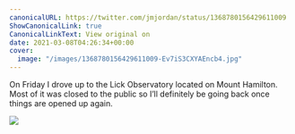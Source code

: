 ```yaml
---
canonicalURL: https://twitter.com/jmjordan/status/1368780156429611009
ShowCanonicalLink: true
CanonicalLinkText: View original on
date: 2021-03-08T04:26:34+00:00
cover:
  image: "/images/1368780156429611009-Ev7iS3CXYAEncb4.jpg"
---
```

On Friday I drove up to the Lick Observatory located on Mount Hamilton. Most of it was closed to the public so I’ll definitely be going back once things are opened up again. 

![](/images/1368780156429611009-Ev7iS3CXYAEncb4.jpg)